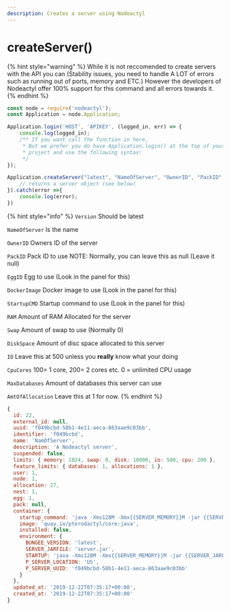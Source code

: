 ```yaml
---
description: Creates a server using Nodeactyl
---
```


# createServer\(\)

{% hint style="warning" %}
While it is not reccomended to create servers with the API you can \(Stability issues, you need to handle A LOT of errors such as running out of ports, memory and ETC.\) However the developers of Nodeactyl offer 100% support for this command and all errors towards it.
{% endhint %}

```javascript
const node = require('nodeactyl');
const Application = node.Application;

Application.login('HOST', 'APIKEY', (logged_in, err) => {
    console.log(logged_in);
    /** If you want call the function in here, 
     * But we prefer you do have Application.login() at the top of your
     * project and use the following syntax:
     */
});

Application.createServer("latest", "NameOfServer", "OwnerID", "PackID", "EggID", "DockerImage", "StartupCMD", "RAM", "Swap", "DiskSpace", "IO", "CpuCores", "MaxDatabases", "AmtOfAllocations").then(res => {
    // returns a server object (see below)
}).catch(error =>{
    console.log(error);
})
```

{% hint style="info" %}
`Version` Should be latest

`NameOfServer` Is the name

`OwnerID` Owners ID of the server

`PackID` Pack ID to use NOTE: Normally, you can leave this as null \(Leave it null\)

`EggID` Egg to use \(Look in the panel for this\)

`DockerImage` Docker image to use \(Look in the panel for this\)

`StartupCMD` Startup command to use \(Look in the panel for this\)

`RAM` Amount of RAM Allocated for the server

`Swap` Amount of swap to use \(Normally 0\)

`DiskSpace` Amount of disc space allocated to this server

`IO` Leave this at 500 unless you **really** know what your doing

`CpuCores` 100= 1 core, 200= 2 cores etc. 0 = unlimited CPU usage

`MaxDatabases` Amount of databases this server can use

`AmtOfAllocation` Leave this at 1 for now.
{% endhint %}



```javascript
{
  id: 22,
  external_id: null,
  uuid: 'f049bcbd-58b1-4e11-aeca-863aae9c03bb',
  identifier: 'f049bcbd',
  name: 'NamOfServer',
  description: 'A Nodeactyl server',
  suspended: false,
  limits: { memory: 1024, swap: 0, disk: 10000, io: 500, cpu: 200 },
  feature_limits: { databases: 1, allocations: 1 },
  user: 1,
  node: 1,
  allocation: 27,
  nest: 1,
  egg: 1,
  pack: null,
  container: {
    startup_command: 'java -Xms128M -Xmx{{SERVER_MEMORY}}M -jar {{SERVER_JARFILE}}',
    image: 'quay.io/pterodactyl/core:java',
    installed: false,
    environment: {
      BUNGEE_VERSION: 'latest',
      SERVER_JARFILE: 'server.jar',
      STARTUP: 'java -Xms128M -Xmx{{SERVER_MEMORY}}M -jar {{SERVER_JARFILE}}',
      P_SERVER_LOCATION: 'US',
      P_SERVER_UUID: 'f049bcbd-58b1-4e11-aeca-863aae9c03bb'
    }
  },
  updated_at: '2019-12-22T07:35:17+00:00',
  created_at: '2019-12-22T07:35:17+00:00'
}
```



